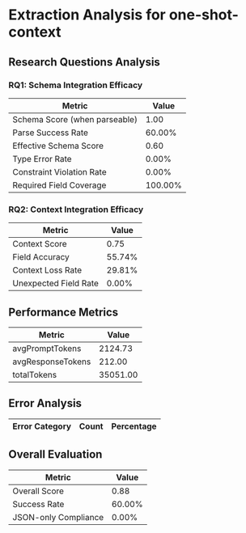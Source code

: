 # Extraction Analysis for one-shot-context

## Research Questions Analysis

### RQ1: Schema Integration Efficacy

| Metric | Value |
|--------|-------|
| Schema Score (when parseable) | 1.00 |
| Parse Success Rate | 60.00% |
| Effective Schema Score | 0.60 |
| Type Error Rate | 0.00% |
| Constraint Violation Rate | 0.00% |
| Required Field Coverage | 100.00% |

### RQ2: Context Integration Efficacy

| Metric | Value |
|--------|-------|
| Context Score | 0.75 |
| Field Accuracy | 55.74% |
| Context Loss Rate | 29.81% |
| Unexpected Field Rate | 0.00% |

## Performance Metrics

| Metric | Value |
|--------|-------|
| avgPromptTokens | 2124.73 |
| avgResponseTokens | 212.00 |
| totalTokens | 35051.00 |

## Error Analysis

| Error Category | Count | Percentage |
|---------------|-------|------------|

## Overall Evaluation

| Metric | Value |
|--------|-------|
| Overall Score | 0.88 |
| Success Rate | 60.00% |
| JSON-only Compliance | 0.00% |
